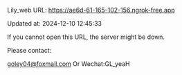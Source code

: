 Lily_web URL: https://ae6d-61-165-102-156.ngrok-free.app

Updated at: 2024-12-10 12:45:33

If you cannot open this URL, the server might be down.

Please contact: 

goley04@foxmail.com Or Wechat:GL_yeaH